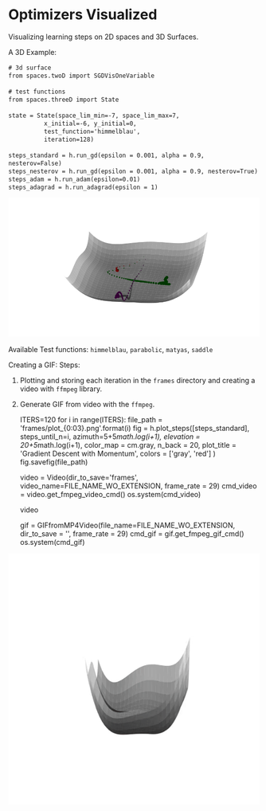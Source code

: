# Optimizers Visualized

Visualizing learning steps on 2D spaces and 3D Surfaces.  

A 3D Example:  

    # 3d surface
    from spaces.twoD import SGDVisOneVariable
    
    # test functions
    from spaces.threeD import State
    
    state = State(space_lim_min=-7, space_lim_max=7,
              x_initial=-6, y_initial=0,
              test_function='himmelblau', 
              iteration=128)
    
    steps_standard = h.run_gd(epsilon = 0.001, alpha = 0.9, nesterov=False)
    steps_nesterov = h.run_gd(epsilon = 0.001, alpha = 0.9, nesterov=True)
    steps_adam = h.run_adam(epsilon=0.01)
    steps_adagrad = h.run_adagrad(epsilon = 1)
    
![Optimizers-Visualized](images/optimizers-visualized.png)

Available Test functions: `himmelblau`, `parabolic`, `matyas`, `saddle`  

Creating a GIF:
Steps:

1. Plotting and storing each iteration in the `frames` directory and creating a video with `ffmpeg` library.  
2. Generate GIF from video with the `ffmpeg`.  

    ITERS=120
    for i in range(ITERS):
        file_path = 'frames/plot_{0:03}.png'.format(i)
        fig = h.plot_steps([steps_standard],
                           steps_until_n=i,
                           azimuth=5+5*math.log(i+1),
                           elevation = 20+5*math.log(i+1),
                           color_map = cm.gray, n_back = 20,
                           plot_title = 'Gradient Descent with Momentum',
                           colors = ['gray', 'red']
                          )
        fig.savefig(file_path)
        
    video = Video(dir_to_save='frames', video_name=FILE_NAME_WO_EXTENSION, frame_rate = 29)
    cmd_video = video.get_fmpeg_video_cmd()
    os.system(cmd_video)
    
    video
    
    gif = GIFfromMP4Video(file_name=FILE_NAME_WO_EXTENSION, dir_to_save = '', frame_rate = 29)
    cmd_gif = gif.get_fmpeg_gif_cmd()
    os.system(cmd_gif)

![Optimizers-Visualized](images/optimizers-visualized.gif)